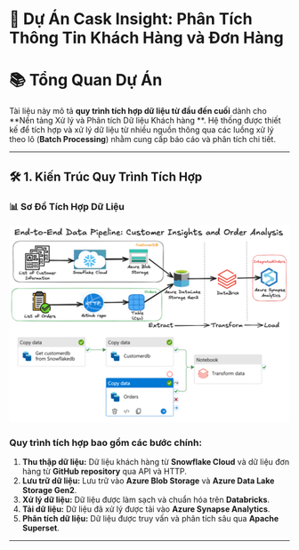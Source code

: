 # 🚀 Dự Án Cask Insight: Phân Tích Thông Tin Khách Hàng và Đơn Hàng

# 📚 **Tổng Quan Dự Án**  
Tài liệu này mô tả **quy trình tích hợp dữ liệu từ đầu đến cuối** dành cho **Nền tảng Xử lý và Phân tích Dữ liệu Khách hàng **. Hệ thống được thiết kế để tích hợp và xử lý dữ liệu từ nhiều nguồn thông qua các luồng xử lý theo lô (**Batch Processing**) nhằm cung cấp báo cáo và phân tích chi tiết.

---

## 🛠️ **1. Kiến Trúc Quy Trình Tích Hợp**

### 📊 **Sơ Đồ Tích Hợp Dữ Liệu**  
![Quy trình tích hợp dữ liệu](./image/background.png)

### **Quy trình tích hợp bao gồm các bước chính:**
1. **Thu thập dữ liệu:** Dữ liệu khách hàng từ **Snowflake Cloud** và dữ liệu đơn hàng từ **GitHub repository** qua API và HTTP.  
2. **Lưu trữ dữ liệu:** Lưu trữ vào **Azure Blob Storage** và **Azure Data Lake Storage Gen2**.  
3. **Xử lý dữ liệu:** Dữ liệu được làm sạch và chuẩn hóa trên **Databricks**.  
4. **Tải dữ liệu:** Dữ liệu đã xử lý được tải vào **Azure Synapse Analytics**.  
5. **Phân tích dữ liệu:** Dữ liệu được truy vấn và phân tích sâu qua **Apache Superset**.  

---






